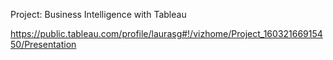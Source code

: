 Project: Business Intelligence with Tableau

https://public.tableau.com/profile/laurasg#!/vizhome/Project_16032166915450/Presentation